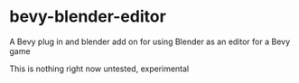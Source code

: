 # bevy-blender-editor
A Bevy plug in and blender add on for using Blender as an editor for a Bevy game

This is nothing right now untested, experimental
